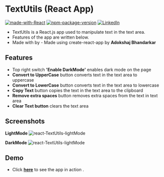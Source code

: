 # TextUtils (React App)
[![made-with-React](https://badgen.net/badge/Made-with/React.js/orange)](https://www.reactjs.org/) [![npm-package-version](https://badgen.net/badge/npm/v8.3.0/green )](https://npmjs.com/package/npm/v/8.3.0) [![LinkedIn](https://badgen.net/badge/LinkedIn/Adokshaj-Bhandarkar/blue)](https://www.linkedin.com/in/adokshaj-bhandarkar-9a82211aa/) 

- TextUtils is a React.js app used to manipulate text in the text area.
- Features of the app are written below.
- Made with by - Made using create-react-app by **Adokshaj Bhandarkar**

## Features
- Top right switch **'Enable DarkMode'** enables dark mode on the page
- **Convert to UpperCase** button converts text in the text area to uppercase
- **Convert to LowerCase** button converts text in the text area to lowercase
- **Copy Text** button copies the text in the text area to the clipboard
- **Remove extra spaces** button removes extra spaces from the text in text area
- **Clear Text button** clears the text area

## Screenshots
**LightMode**
<img src="https://i.imgur.com/2MMeKsu.png" alt="react-TextUtils-lightMode"/>

**DarkMode**
<img src="https://i.imgur.com/EZmW0Dp.png" alt="react-TextUtils-lightMode"/>

## Demo
- Click [**here**](https://ad-okshaj.github.io/react-TextUtils) to see the app in action .




